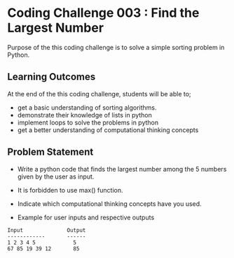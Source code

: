 # Coding Challenge 003 : Find the Largest Number

Purpose of the this coding challenge is to solve a simple sorting problem in Python.

## Learning Outcomes

At the end of the this coding challenge, students will be able to;

- get a basic understanding of sorting algorithms.
- demonstrate their knowledge of lists in python
- implement loops to solve the problems in python
- get a better understanding of computational thinking concepts

## Problem Statement
  
- Write a python code that finds the largest number among the 5 numbers given by the user as input.

- It is forbidden to use max() function.  

- Indicate which computational thinking concepts have you used.

- Example for user inputs and respective outputs

```text
Input              Output
------------       ------
1 2 3 4 5            5
67 85 19 39 12       85
```

